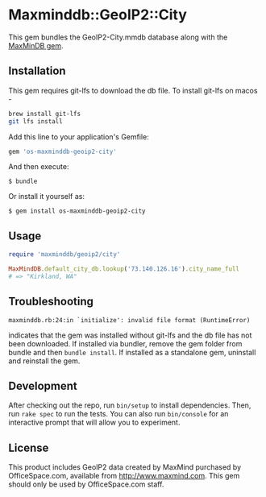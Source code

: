 # Maxminddb::GeoIP2::City

This gem bundles the GeoIP2-City.mmdb database along with the [MaxMinDB gem](https://github.com/yhirose/maxminddb).

## Installation

This gem requires git-lfs to download the db file. To install git-lfs on macos -

```bash
brew install git-lfs
git lfs install
```
Add this line to your application's Gemfile:

```ruby
gem 'os-maxminddb-geoip2-city'
```

And then execute:

    $ bundle

Or install it yourself as:

    $ gem install os-maxminddb-geoip2-city

## Usage

```ruby
require 'maxminddb/geoip2/city'

MaxMindDB.default_city_db.lookup('73.140.126.16').city_name_full
# => "Kirkland, WA"
```
## Troubleshooting

```
maxminddb.rb:24:in `initialize': invalid file format (RuntimeError)
```

indicates that the gem was installed without git-lfs and the db file has not been downloaded. If installed via bundler, remove the gem folder from bundle and then `bundle install`. If installed as a standalone gem, uninstall and reinstall the gem.

## Development

After checking out the repo, run `bin/setup` to install dependencies. Then, run `rake spec` to run the tests. You can also run `bin/console` for an interactive prompt that will allow you to experiment.

## License

This product includes GeoIP2 data created by MaxMind purchased by OfficeSpace.com, available from
<a href="http://www.maxmind.com">http://www.maxmind.com</a>. This gem should only be used by OfficeSpace.com
staff.
